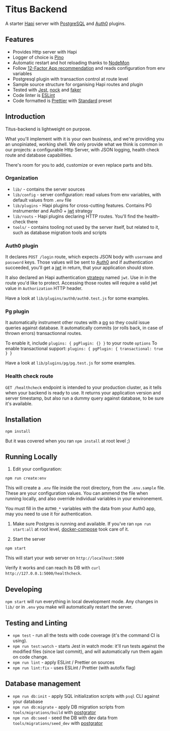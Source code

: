 # Titus Backend

A starter [Hapi] server with [PostgreSQL][node-postgres] and [Auth0] plugins.

## Features

* Provides Http server with Hapi
* Logger of choice is [Pino]
* Automatic restart and hot reloading thanks to [NodeMon]
* Follow [12-Factor App recommendation][config] and reads configuration from env variables 
* Postgresql plugin with transaction control at route level
* Sample source structure for organising Hapi routes and plugin
* Tested with [Jest], [nock] and [faker]
* Code linter is [ESLint]
* Code formatted is [Prettier] with [Standard] preset


## Introduction

Titus-backend is lightweight on purpose. 

What you'll implement with it is your own business, and we're providing you an unopiniated, working shell.
We only provide what we think is common in our projects: a configurable Http Server, with JSON logging, health check route and database capabilities.

There's room for you to add, customize or even replace parts and bits.

### Organization

* `lib/` - contains the server sources
* `lib/config` - server configuration: read values from env variables, with default values from `.env` file
* `lib/plugins` - Hapi plugins for cross-cutting features. Contains PG instrumenter and Auth0 + [jwt] strategy
* `lib/routs` - Hapi plugins declaring HTTP routes. You'll find the health-check there
* `tools/` - contains tooling not used by the server itself, but related to it, such as database migration tools and scripts

### Auth0 plugin

It declares `POST /login` route, which expects JSON body with `username` and `password` keys.
Those values will be sent to [Auth0] and if authentication succeeded, you'll get a [jwt] in return, that your application should store.

It also declared an Hapi authentication [strategy] named `jwt`. Use in in the route you'd like to protect.
Accessing those routes will require a valid jwt value in `Authorization` HTTP header.

Have a look at `lib/plugins/auth0/auth0.test.js` for some examples.

### Pg plugin

It automatically instrument other routes with a [pg][node-postgres] so they could issue queries against database.
It automatically commits (or rolls back, in case of thrown errors) transactionnal routes.

To enable it, include `plugins: { pgPlugin: {} }` to your route `options`
To enable transactional support: `plugins: { pgPlugin: { transactional: true } }`

Have a look at `lib/plugins/pg/pg.test.js` for some examples.

### Health check route

`GET /healthcheck` endpoint is intended to your production cluster, as it tells when your backend is ready to use.
It returns your application version and server timestamp, but also run a dummy query against database, to be sure it's available.


## Installation

```
npm install
```

But it was covered when you ran `npm install` at root level ;)


## Running Locally

1. Edit your configuration:
  ```
  npm run create:env
  ```

  This will create a `.env` file inside the root directory, from the `.env.sample` file.
  These are your configuration values. You can ammend the file when running locally, and also override individual variables in your environement.

  You must fill in the `AUTH0_*` variables with the data from your Auth0 app, may you need to use it for authentication.

1. Make sure Postgres is running and available. If you've ran `npm run start:all` at root level, [docker-compose] took care of it.

1. Start the server
  ```
  npm start
  ```
  
  This will start your web server on `http://localhost:5000`

  Verify it works and can reach its DB with `curl http://127.0.0.1:5000/healthcheck`.


## Developing

`npm start` will run everything in local development mode. 
Any changes in `lib/` or in `.env` you make will automatically restart the server. 


## Testing and Linting

* `npm test` - run all the tests with code coverage (it's the command CI is using).
* `npm run test:watch` - starts Jest in watch mode: it'll run tests against the modified files (since last commit), and will automatically run them again on code change.
* `npm run lint` - apply ESLint / Prettier on sources
* `npm run lint:fix` - uses ESLint / Prettier (with autofix flag)


## Database management

* `npm run db:init` - apply SQL initialization scripts with `psql` CLI against your database
* `npm run db:migrate` - apply DB migration scripts from `tools/migrations/build` with [postgrator] 
* `npm run db:seed` - seed the DB with dev data from `tools/migrations/seed_dev` with [postgrator]

[Jest]: https://jestjs.io
[ESLint]: https://eslint.org
[Prettier]: https://prettier.io
[Standard]: https://standardjs.com
[Hapi]: https://hapijs.com
[Pino]: http://getpino.io
[Auth0]: https://auth0.com
[NodeMon]: https://nodemon.io
[node-postgres]: https://node-postgres.com
[jwt]: https://jwt.io
[nock]: https://github.com/nock/nock#readme
[faker]: http://marak.github.io/faker.js
[postgrator]: https://github.com/rickbergfalk/postgrator#readme
[docker-compose]: https://docs.docker.com/compose
[config]: https://12factor.net/config
[strategy]: https://hapijs.com/tutorials/auth?lang=en_US#strategies